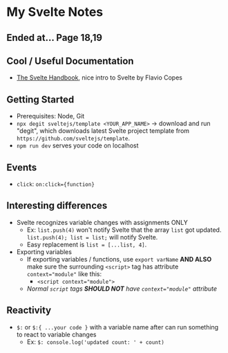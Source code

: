 # My Svelte Notes

## Ended at... Page 18,19

## Cool / Useful Documentation

-   [The Svelte Handbook](./SvelteHandbook.pdf), nice intro to Svelte by Flavio Copes

## Getting Started

-   Prerequisites: Node, Git
-   `npx degit sveltejs/template <YOUR_APP_NAME>` -> download and run "degit", which downloads latest Svelte project template from `https://github.com/sveltejs/template`.
-   `npm run dev` serves your code on localhost

## Events

-   `click`: `on:click={function}`

## Interesting differences

-   Svelte recognizes variable changes with assignments ONLY
    -   Ex: `list.push(4)` won't notify Svelte that the array `list` got updated. `list.push(4); list = list;` will notify Svelte.
    -   Easy replacement is `list = [...list, 4]`.
-   Exporting variables
    -   If exporting variables / functions, use `export varName` **AND ALSO** make sure the surrounding `<script>` tag has attribute `context="module"` like this:
        -   `<script context="module">`
    -   _Normal `script` tags **SHOULD NOT** have `context="module"` attribute_

## Reactivity

-   `$:` or `$:{ ...your code }` with a variable name after can run something to react to variable changes
    -   Ex: `$: console.log('updated count: ' + count)`
